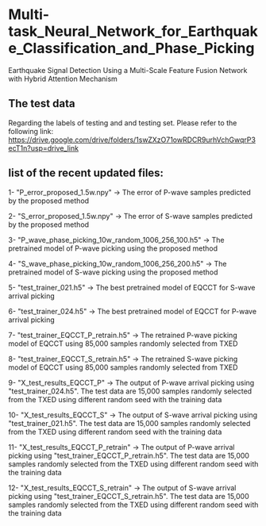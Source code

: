 # Multi-task_Neural_Network_for_Earthquake_Classification_and_Phase_Picking
Earthquake Signal Detection Using a Multi-Scale Feature Fusion Network with Hybrid Attention Mechanism

## The test data
Regarding the labels of testing and and testing set. Please refer to the following link: https://drive.google.com/drive/folders/1swZXzO71owRDCR9urhVchGwqrP3ecT1n?usp=drive_link
## list of the recent updated files:
1- "P_error_proposed_1.5w.npy" -> The error of P-wave samples predicted by the proposed method

2- "S_error_proposed_1.5w.npy" -> The error of S-wave samples predicted by the proposed method

3- "P_wave_phase_picking_10w_random_1006_256_100.h5" -> The pretrained model of P-wave picking using the proposed method

4- "S_wave_phase_picking_10w_random_1006_256_200.h5" -> The pretrained model of S-wave picking using the proposed method

5- "test_trainer_021.h5" -> The best pretrained model of EQCCT for S-wave arrival picking

6- "test_trainer_024.h5" -> The best pretrained model of EQCCT for P-wave arrival picking

7- "test_trainer_EQCCT_P_retrain.h5" -> The retrained P-wave picking model of EQCCT using 85,000 samples randomly selected from TXED

8- "test_trainer_EQCCT_S_retrain.h5" -> The retrained S-wave picking model of EQCCT using 85,000 samples randomly selected from TXED

9- "X_test_results_EQCCT_P" -> The output of P-wave arrival picking using "test_trainer_024.h5". The test data are 15,000 samples randomly selected from the TXED using different random seed with the training data

10- "X_test_results_EQCCT_S" -> The output of S-wave arrival picking using "test_trainer_021.h5". The test data are 15,000 samples randomly selected from the TXED using different random seed with the training data

11- "X_test_results_EQCCT_P_retrain" -> The output of P-wave arrival picking using "test_trainer_EQCCT_P_retrain.h5". The test data are 15,000 samples randomly selected from the TXED using different random seed with the training data

12- "X_test_results_EQCCT_S_retrain" -> The output of S-wave arrival picking using "test_trainer_EQCCT_S_retrain.h5". The test data are 15,000 samples randomly selected from the TXED using different random seed with the training data
